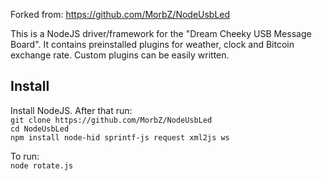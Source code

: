 Forked from: https://github.com/MorbZ/NodeUsbLed

This is a NodeJS driver/framework for the "Dream Cheeky USB Message Board". It contains preinstalled plugins for weather, clock and Bitcoin exchange rate. Custom plugins can be easily written.

Install
--------------

Install NodeJS. After that run:  
`git clone https://github.com/MorbZ/NodeUsbLed`  
`cd NodeUsbLed`  
`npm install node-hid sprintf-js request xml2js ws` 

To run:  
`node rotate.js`
